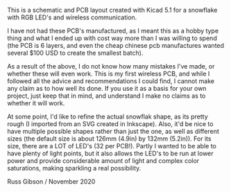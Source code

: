 
This is a schematic and PCB layout created with Kicad 5.1 for a snowflake with RGB LED's and wireless communication.

I have not had these PCB's manufactured, as I meant this as a hobby type thing and what I ended up with cost way more than I was willing to spend (the PCB is 6 layers, and even the cheap chinese pcb manufactures wanted several $100 USD to create the smallest batch).

As a result of the above, I do not know how many mistakes I've made, or whether these will even work.  This is my first wireless PCB, and while I followed all the advice and recommendations I could find, I cannot make any claim as to how well its done.  If you use it as a basis for your own project, just keep that in mind, and understand I make no claims as to whether it will work.

At some point, I'd like to refine the actual snowflak shape, as its pretty rough (I imported from an SVG created in Inkscape).  Also, it'd be nice to have multiple possible shapes rather than just the one, as well as different sizes (the default size is about 126mm (4.9in) by 132mm (5.2in)).  For its size, there are a LOT of LED's (32 per PCB!).  Partly I wanted to be able to have plenty of light points, but it also allows the LED's to be run at lower power and provide considerable amount of light and complex color saturations, making sparkling a real possibility.

Russ Gibson / November 2020
